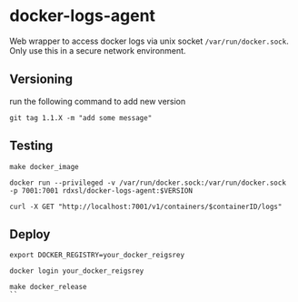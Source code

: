 # docker-logs-agent

Web wrapper to access docker logs via unix socket `/var/run/docker.sock`. Only use this in a secure network environment.

## Versioning
run the following command to add new version
```
git tag 1.1.X -m "add some message"
```

## Testing
```
make docker_image

docker run --privileged -v /var/run/docker.sock:/var/run/docker.sock  -p 7001:7001 rdxsl/docker-logs-agent:$VERSION

curl -X GET "http://localhost:7001/v1/containers/$containerID/logs"
```

## Deploy
```
export DOCKER_REGISTRY=your_docker_reigsrey

docker login your_docker_reigsrey

make docker_release
``
